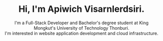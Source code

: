 <h1 align="center">Hi, I'm Apiwich Visarnlerdsiri.</h1>

<p align="center">I'm a Full-Stack Developer and Bachelor's degree student at King Mongkut's University of Technology Thonburi.<br> I'm interested in website application development and cloud infrastructure.</p>





